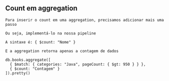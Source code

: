 ## Count em aggregation

```
Para inserir o count em uma aggregation, precisamos adicionar mais uma passo
```

```
Ou seja, implementá-lo na nossa pipeline
```

```
A sintaxe é: { $count: "Nome" }
```

```
E a aggregation retorna apenas a contagem de dados
```

```
db.books.aggregate([
  { $match: { categories: "Java", pageCount: { $gt: 950 } } },
  { $count: "Contagem" }
]).pretty()
```
